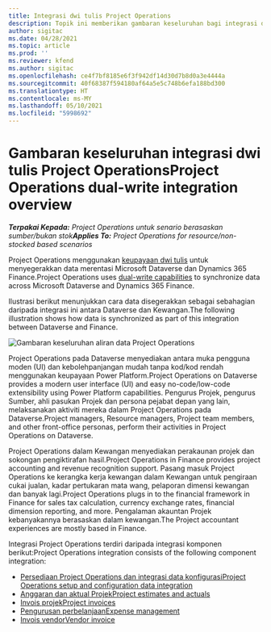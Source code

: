 ```yaml
---
title: Integrasi dwi tulis Project Operations
description: Topik ini memberikan gambaran keseluruhan bagi integrasi dwi tulis Project Operations.
author: sigitac
ms.date: 04/28/2021
ms.topic: article
ms.prod: ''
ms.reviewer: kfend
ms.author: sigitac
ms.openlocfilehash: ce4f7bf8185e6f3f942df14d30d7b8d0a3e4444a
ms.sourcegitcommit: 40f68387f594180af64a5e5c748b6efa188bd300
ms.translationtype: HT
ms.contentlocale: ms-MY
ms.lasthandoff: 05/10/2021
ms.locfileid: "5998692"
---
```

# <a name="project-operations-dual-write-integration-overview"></a><span data-ttu-id="61b96-103">Gambaran keseluruhan integrasi dwi tulis Project Operations</span><span class="sxs-lookup"><span data-stu-id="61b96-103">Project Operations dual-write integration overview</span></span>

<span data-ttu-id="61b96-104">_**Terpakai Kepada:** Project Operations untuk senario berasaskan sumber/bukan stok_</span><span class="sxs-lookup"><span data-stu-id="61b96-104">_**Applies To:** Project Operations for resource/non-stocked based scenarios_</span></span>

<span data-ttu-id="61b96-105">Project Operations menggunakan [keupayaan dwi tulis](/dynamics365/fin-ops-core/dev-itpro/data-entities/dual-write/dual-write-home-page) untuk menyegerakkan data merentasi Microsoft Dataverse dan Dynamics 365 Finance.</span><span class="sxs-lookup"><span data-stu-id="61b96-105">Project Operations uses [dual-write capabilities](/dynamics365/fin-ops-core/dev-itpro/data-entities/dual-write/dual-write-home-page) to synchronize data across Microsoft Dataverse and Dynamics 365 Finance.</span></span>

<span data-ttu-id="61b96-106">Ilustrasi berikut menunjukkan cara data disegerakkan sebagai sebahagian daripada integrasi ini antara Dataverse dan Kewangan.</span><span class="sxs-lookup"><span data-stu-id="61b96-106">The following illustration shows how data is synchronized as part of this integration between Dataverse and Finance.</span></span>

![Gambaran keseluruhan aliran data Project Operations](./media/ProjectOperationsFlows.jpg)

<span data-ttu-id="61b96-108">Project Operations pada Dataverse menyediakan antara muka pengguna moden (UI) dan kebolehpanjangan mudah tanpa kod/kod rendah menggunakan keupayaan Power Platform.</span><span class="sxs-lookup"><span data-stu-id="61b96-108">Project Operations on Dataverse provides a modern user interface (UI) and easy no-code/low-code extensibility using Power Platform capabilities.</span></span> <span data-ttu-id="61b96-109">Pengurus Projek, pengurus Sumber, ahli pasukan Projek dan persona pejabat depan yang lain, melaksanakan aktiviti mereka dalam Project Operations pada Dataverse.</span><span class="sxs-lookup"><span data-stu-id="61b96-109">Project managers, Resource managers, Project team members, and other front-office personas, perform their activities in Project Operations on Dataverse.</span></span>

<span data-ttu-id="61b96-110">Project Operations dalam Kewangan menyediakan perakaunan projek dan sokongan pengiktirafan hasil.</span><span class="sxs-lookup"><span data-stu-id="61b96-110">Project Operations in Finance provides project accounting and revenue recognition support.</span></span> <span data-ttu-id="61b96-111">Pasang masuk Project Operations ke kerangka kerja kewangan dalam Kewangan untuk pengiraan cukai jualan, kadar pertukaran mata wang, pelaporan dimensi kewangan dan banyak lagi.</span><span class="sxs-lookup"><span data-stu-id="61b96-111">Project Operations plugs in to the financial framework in Finance for sales tax calculation, currency exchange rates, financial dimension reporting, and more.</span></span> <span data-ttu-id="61b96-112">Pengalaman akauntan Projek kebanyakannya berasaskan dalam kewangan.</span><span class="sxs-lookup"><span data-stu-id="61b96-112">The Project accountant experiences are mostly based in Finance.</span></span>

<span data-ttu-id="61b96-113">Integrasi Project Operations terdiri daripada integrasi komponen berikut:</span><span class="sxs-lookup"><span data-stu-id="61b96-113">Project Operations integration consists of the following component integration:</span></span>


- [<span data-ttu-id="61b96-114">Persediaan Project Operations dan integrasi data konfigurasi</span><span class="sxs-lookup"><span data-stu-id="61b96-114">Project Operations setup and configuration data integration</span></span>](resource-dual-write-setup-integration.md) 
- [<span data-ttu-id="61b96-115">Anggaran dan aktual Projek</span><span class="sxs-lookup"><span data-stu-id="61b96-115">Project estimates and actuals</span></span>](resource-dual-write-estimates-actuals.md)
- [<span data-ttu-id="61b96-116">Invois projek</span><span class="sxs-lookup"><span data-stu-id="61b96-116">Project invoices</span></span>](resource-dual-write-project-invoice.md)
- [<span data-ttu-id="61b96-117">Pengurusan perbelanjaan</span><span class="sxs-lookup"><span data-stu-id="61b96-117">Expense management</span></span>](resource-dual-write-expense.md)
- [<span data-ttu-id="61b96-118">Invois vendor</span><span class="sxs-lookup"><span data-stu-id="61b96-118">Vendor invoice</span></span>](resource-dual-write-vendor-invoice.md)
